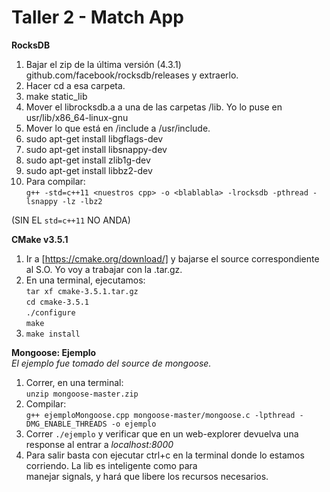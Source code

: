 Taller 2 - Match App
====================   

**RocksDB**  
1. Bajar el zip de la última versión (4.3.1) github.com/facebook/rocksdb/releases y extraerlo.  
2. Hacer cd a esa carpeta.  
3. make static_lib  
4. Mover el librocksdb.a a una de las carpetas /lib. Yo lo puse en usr/lib/x86_64-linux-gnu  
5. Mover lo que está en /include a /usr/include.  
6. sudo apt-get install libgflags-dev  
7. sudo apt-get install libsnappy-dev  
8. sudo apt-get install zlib1g-dev  
9. sudo apt-get install libbz2-dev  
10. Para compilar:  
`g++ -std=c++11 <nuestros cpp> -o <blablabla> -lrocksdb -pthread -lsnappy -lz -lbz2`  

(SIN EL `std=c++11` NO ANDA)  

**CMake v3.5.1**  
1. Ir a [https://cmake.org/download/] y bajarse el source correspondiente al S.O. Yo voy a trabajar con la .tar.gz.  
2. En una terminal, ejecutamos:  
`tar xf cmake-3.5.1.tar.gz`  
`cd cmake-3.5.1`  
`./configure`  
`make`  
3. `make install`  

**Mongoose: Ejemplo**  
_El ejemplo fue tomado del source de mongoose._  
1. Correr, en una terminal:  
`unzip mongoose-master.zip`  
2. Compilar:  
`g++ ejemploMongoose.cpp mongoose-master/mongoose.c -lpthread -DMG_ENABLE_THREADS -o ejemplo`  
3. Correr `./ejemplo` y verificar que en un web-explorer devuelva una response al entrar a _localhost:8000_  
4. Para salir basta con ejecutar ctrl+c en la terminal donde lo estamos corriendo. La lib es inteligente como para  
manejar signals, y hará que libere los recursos necesarios.  
